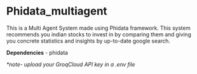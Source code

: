 # Phidata_multiagent

This is a Multi Agent System made using Phidata framework. This system recommends you indian stocks to invest in by comparing them and giving you concrete statistics and insights by up-to-date google search.

<b>Dependencies</b> - phidata 

<i>*note- upload your GroqCloud API key in a .env file</i> 
